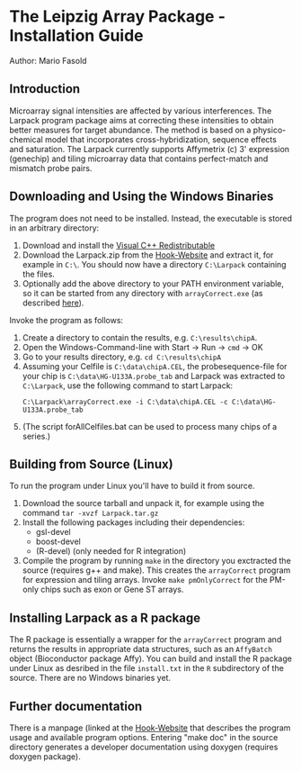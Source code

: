 # The Leipzig Array Package - Installation Guide

Author: Mario Fasold

## Introduction
Microarray signal intensities are affected by various
interferences. The Larpack program package aims at correcting these
intensities to obtain better measures for target abundance. The method
is based on a physico-chemical model that incorporates
cross-hybridization, sequence effects and saturation. The Larpack
currently supports Affymetrix (c) 3' expression (genechip) and tiling
microarray data that contains perfect-match and mismatch probe pairs.

## Downloading and Using the Windows Binaries
The program does not need to be installed. Instead, the executable is
stored in an arbitrary directory:
  1. Download and install the [Visual C++ Redistributable](http://www.microsoft.com/downloads/details.aspx%3FFamilyId%3D32BC1BEE-A3F9-4C13-9C99-220B62A191EE&displaylang%3Den)
  2. Download the Larpack.zip from the [Hook-Website](https://web.archive.org/web/20161011085215/http://www.izbi.uni-leipzig.de/downloads_links/programs/hook.php) and extract it, for
     example in `C:\`. You should now have a directory `C:\Larpack`
     containing the files.
  3. Optionally add the above directory to your PATH environment
     variable, so it can be started from any directory with
     `arrayCorrect.exe` (as described [here](http://vlaurie.com/computers2/Articles/environment.htm)).

Invoke the program as follows:
  1. Create a directory to contain the results, e.g. `C:\results\chipA`.
  2. Open the Windows-Command-line with Start -> Run -> `cmd` -> OK
  3. Go to your results directory, e.g. `cd C:\results\chipA`
  4. Assuming your Celfile is `C:\data\chipA.CEL`, the
     probesequence-file for your chip is `C:\data\HG-U133A.probe_tab`
     and Larpack was extracted to `C:\Larpack`, use the following
     command to start Larpack:
     ```
     C:\Larpack\arrayCorrect.exe -i C:\data\chipA.CEL -c C:\data\HG-U133A.probe_tab
     ```
  5. (The script forAllCelfiles.bat can be used to process many
     chips of a series.)
     
## Building from Source (Linux)
To run the program under Linux you'll have to build it from source.
  1. Download the source tarball and unpack it, for example using the
     command `tar -xvzf Larpack.tar.gz`
  2. Install the following packages including their dependencies:
      - gsl-devel
      - boost-devel
       - (R-devel) (only needed for R integration)
  3. Compile the program by running `make` in the directory you
     exctracted the source (requires g++ and make). This creates the
     `arrayCorrect` program for expression and tiling arrays. Invoke
     `make pmOnlyCorrect` for the PM-only chips such as exon or Gene
     ST arrays.

## Installing Larpack as a R package
The R package is essentially a wrapper for the `arrayCorrect` program
and returns the results in appropriate data structures, such as an
`AffyBatch` object (Bioconductor package Affy). You can build and
install the R package under Linux as desribed in the file
`install.txt` in the `R` subdirectory of the source. There are no
Windows binaries yet.

## Further documentation
There is a manpage (linked at the [Hook-Website](https://web.archive.org/web/20161011085215/http://www.izbi.uni-leipzig.de/downloads_links/programs/hook.php) that describes the
program usage and available program options. Entering "make doc" in
the source directory generates a developer documentation using doxygen
(requires doxygen package).
